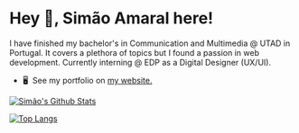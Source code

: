 Hey 👋, Simão Amaral here!
=============================
I have finished my bachelor's in Communication and Multimedia @ UTAD in Portugal. It covers a plethora of topics but I found a passion in web development. Currently interning @ EDP as a Digital Designer (UX/UI).
* 🖥️  See my portfolio on [my website.](http://elcascavel.me/)

[![Simão's Github Stats](https://github-readme-stats.vercel.app/api?username=elcascavel&count_private=true&show_icons=true&theme=dark&hide_rank=false)](https://github.com/anuraghazra/github-readme-stats)

[![Top Langs](https://github-readme-stats.vercel.app/api/top-langs/?username=elcascavel&theme=dark&layout=compact)](https://github.com/anuraghazra/github-readme-stats)
